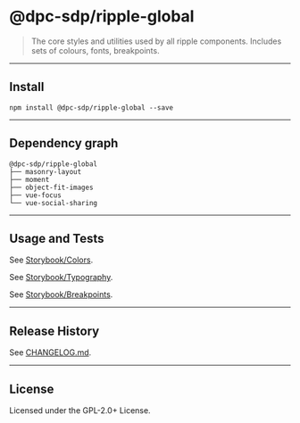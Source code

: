 @dpc-sdp/ripple-global
============

> The core styles and utilities used by all ripple components. Includes sets of colours, fonts, breakpoints.


--------------------------------------------------------------------------------


## Install


```shell
npm install @dpc-sdp/ripple-global --save
```


--------------------------------------------------------------------------------


## Dependency graph

```shell
@dpc-sdp/ripple-global
├── masonry-layout
├── moment
├── object-fit-images
├── vue-focus
└── vue-social-sharing
```


--------------------------------------------------------------------------------


## Usage and Tests

See [Storybook/Colors](http://ripple-vic-gov-au-master.lagoon.vicsdp.amazee.io/?selectedKind=Atoms/Global&selectedStory=Colors).

See [Storybook/Typography](http://ripple-vic-gov-au-master.lagoon.vicsdp.amazee.io/?selectedKind=Atoms/Global&selectedStory=Typography).

See [Storybook/Breakpoints](http://ripple-vic-gov-au-master.lagoon.vicsdp.amazee.io/?selectedKind=Atoms/Global&selectedStory=Breakpoints).


--------------------------------------------------------------------------------


## Release History

See [CHANGELOG.md](./CHANGELOG.md).


--------------------------------------------------------------------------------


## License

Licensed under the GPL-2.0+ License.



